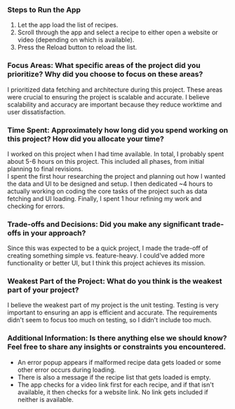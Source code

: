 ### Steps to Run the App
1. Let the app load the list of recipes.
2. Scroll through the app and select a recipe to either open a website or video (depending on which is available).
3. Press the Reload button to reload the list.

### Focus Areas: What specific areas of the project did you prioritize? Why did you choose to focus on these areas?
I prioritized data fetching and architecture during this project. These areas were crucial to ensuring the project is scalable and accurate. 
I believe scalability and accuracy are important because they reduce worktime and user dissatisfaction.

### Time Spent: Approximately how long did you spend working on this project? How did you allocate your time?
I worked on this project when I had time available. In total, I probably spent about 5-6 hours on this project. This included all phases, from initial planning to final revisions.  
I spent the first hour researching the project and planning out how I wanted the data and UI to be designed and setup. I then dedicated ~4 hours to actually working on coding the 
core tasks of the project such as data fetching and UI loading. Finally, I spent 1 hour refining my work and checking for errors.

### Trade-offs and Decisions: Did you make any significant trade-offs in your approach?
Since this was expected to be a quick project, I made the trade-off of creating something simple vs. feature-heavy. I could've added more functionality or better UI, but I think
this project achieves its mission.

### Weakest Part of the Project: What do you think is the weakest part of your project?
I believe the weakest part of my project is the unit testing. Testing is very important to ensuring an app is efficient and accurate. 
The requirements didn't seem to focus too much on testing, so I didn't include too much.

### Additional Information: Is there anything else we should know? Feel free to share any insights or constraints you encountered.
- An error popup appears if malformed recipe data gets loaded or some other error occurs during loading.
- There is also a message if the recipe list that gets loaded is empty.
- The app checks for a video link first for each recipe, and if that isn't available, it then checks for a website link. No link gets included if neither is available.
